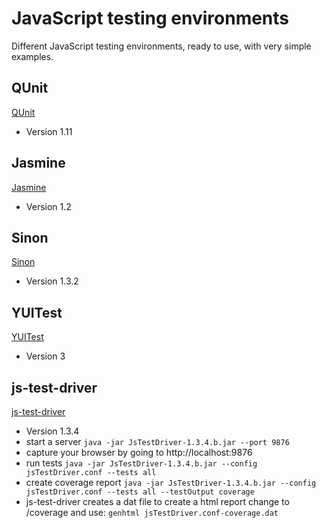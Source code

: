 # JavaScript testing environments
Different JavaScript testing environments, ready to use, with very simple examples.

## QUnit 
[QUnit](http://qunitjs.com/)
 - Version 1.11

## Jasmine
[Jasmine](http://pivotal.github.com/jasmine/)
 - Version 1.2

## Sinon
[Sinon](http://sinonjs.org)
 - Version 1.3.2
 
## YUITest
[YUITest](http://developer.yahoo.com/yui/yuitest/)
 - Version 3

## js-test-driver
[js-test-driver](http://code.google.com/p/js-test-driver/)
 - Version 1.3.4
 - start a server `java -jar JsTestDriver-1.3.4.b.jar --port 9876`
 - capture your browser by going to http://localhost:9876
 - run tests `java -jar JsTestDriver-1.3.4.b.jar --config jsTestDriver.conf --tests all`
 - create coverage report `java -jar JsTestDriver-1.3.4.b.jar --config jsTestDriver.conf --tests all --testOutput coverage`
 - js-test-driver creates a dat file to create a html report change to /coverage and use: `genhtml jsTestDriver.conf-coverage.dat`

